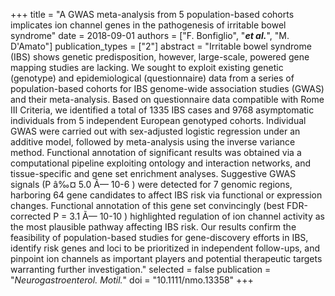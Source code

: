 +++
title = "A GWAS meta-analysis from 5 population-based cohorts implicates ion channel genes in the pathogenesis of irritable bowel syndrome"
date = 2018-09-01
authors = ["F. Bonfiglio", "***et al.***", "M. D'Amato"]
publication_types = ["2"]
abstract = "Irritable bowel syndrome (IBS) shows genetic predisposition, however, large-scale, powered gene mapping studies are lacking. We sought to exploit existing genetic (genotype) and epidemiological (questionnaire) data from a series of population-based cohorts for IBS genome-wide association studies (GWAS) and their meta-analysis. Based on questionnaire data compatible with Rome III Criteria, we identified a total of 1335 IBS cases and 9768 asymptomatic individuals from 5 independent European genotyped cohorts. Individual GWAS were carried out with sex-adjusted logistic regression under an additive model, followed by meta-analysis using the inverse variance method. Functional annotation of significant results was obtained via a computational pipeline exploiting ontology and interaction networks, and tissue-specific and gene set enrichment analyses. Suggestive GWAS signals (P â‰¤ 5.0 Ã— 10-6 ) were detected for 7 genomic regions, harboring 64 gene candidates to affect IBS risk via functional or expression changes. Functional annotation of this gene set convincingly (best FDR-corrected P = 3.1 Ã— 10-10 ) highlighted regulation of ion channel activity as the most plausible pathway affecting IBS risk. Our results confirm the feasibility of population-based studies for gene-discovery efforts in IBS, identify risk genes and loci to be prioritized in independent follow-ups, and pinpoint ion channels as important players and potential therapeutic targets warranting further investigation."
selected = false
publication = "*Neurogastroenterol. Motil.*"
doi = "10.1111/nmo.13358"
+++

